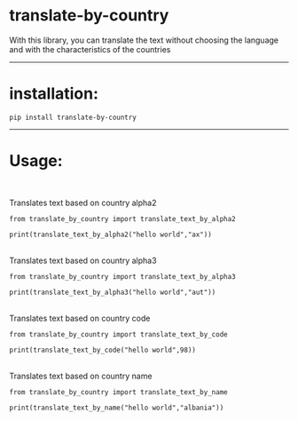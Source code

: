 # translate-by-country

With this library, you can translate the text without choosing the language and with the characteristics of the countries
<hr>

# installation:

```
pip install translate-by-country
```
<hr>

# Usage:
<br>

Translates text based on country alpha2
```
from translate_by_country import translate_text_by_alpha2

print(translate_text_by_alpha2("hello world","ax"))
```
<br>
Translates text based on country alpha3

```
from translate_by_country import translate_text_by_alpha3

print(translate_text_by_alpha3("hello world","aut"))
```

<br>
Translates text based on country code

```
from translate_by_country import translate_text_by_code

print(translate_text_by_code("hello world",98))
```
<br>
Translates text based on country name

```
from translate_by_country import translate_text_by_name

print(translate_text_by_name("hello world","albania"))
```
